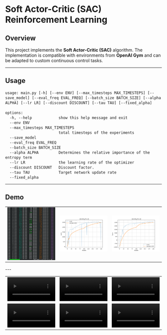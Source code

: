 # Soft Actor-Critic (SAC) Reinforcement Learning

## Overview

This project implements the **Soft Actor-Critic (SAC)** algorithm.
The implementation is compatible with environments from **OpenAI Gym** and can be adapted to custom continuous control tasks.

---

## Usage

```
usage: main.py [-h] [--env ENV] [--max_timesteps MAX_TIMESTEPS] [--save_model] [--eval_freq EVAL_FREQ] [--batch_size BATCH_SIZE] [--alpha ALPHA] [--lr LR] [--discount DISCOUNT] [--tau TAU] [--fixed_alpha]

options:
  -h, --help            show this help message and exit
  --env ENV
  --max_timesteps MAX_TIMESTEPS
                        total timesteps of the experiments
  --save_model
  --eval_freq EVAL_FREQ
  --batch_size BATCH_SIZE
  --alpha ALPHA         Determines the relative importance of the entropy term
  --lr LR               the learning rate of the optimizer
  --discount DISCOUNT   Discount factor.
  --tau TAU             Target network update rate
  --fixed_alpha
```
---
## Demo
<table width="100%">
  <tr>
    <td width="33%">
      <img src="images/3.png?raw=true" alt="Learn" width="100%">
    </td>
    <td width="33%">
      <img src="images/1.png?raw=true" alt="Score" width="100%">
    </td>
    <td width="33%">
      <img src="images/2.png?raw=true" alt="Score" width="100%">
    </td>
  </tr>
</table>
---
<table width="100%">
  <tr>
    <td width="33%">
      <video src="https://github.com/user-attachments/assets/85caa14a-83f8-47e9-b707-d59fff0da897" width="100%" controls></video>
    </td>
    <td width="33%">
      <video src="https://github.com/user-attachments/assets/61f68d6d-ee64-4026-9fcf-f4ea1a711224" width="100%" controls></video>
    </td>
    <td width="33%">
      <video src="https://github.com/user-attachments/assets/2f9e1a6e-e378-488b-91ed-e87c68370ae2" width="100%" controls></video>
    </td>
  </tr>
  <tr>
    <td width="33%">
      <video src="https://github.com/user-attachments/assets/18e72682-ea92-4fbe-a492-1074723e9436" width="100%" controls></video>
    </td>
    <td width="33%">
      <video src="https://github.com/user-attachments/assets/4b0875d2-6b8c-44b8-99d1-0657f1d5f086" width="100%" controls></video>
    </td>
    <td width="33%">
      <video src="https://github.com/user-attachments/assets/0ab9726b-de3a-4879-8417-f89a6c8e176a" width="100%" controls></video>
    </td>
  </tr>
</table>
